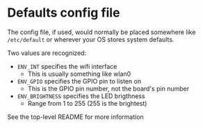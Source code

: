 # Defaults config file

The config file, if used, would normally be placed somewhere like
`/etc/default` or wherever your OS stores system defaults.

Two values are recognized:

* `ENV_INT` specifies the wifi interface
    + This is usually something like wlan0
* `ENV_GPIO` specifies the GPIO pin to listen on
    + This is the GPIO pin number, not the board's pin number
* `ENV_BRIGHTNESS` specifies the LED brigthness
    + Range from 1 to 255 (255 is the brightest)

See the top-level README for more information
